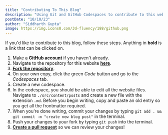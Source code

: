 ```yaml
---
title: "Contributing To This Blog"
description: "Using Git and GitHub Codespaces to contribute to this website"
postDate: "10/10/23"
author: "Siddharth Gupta"
image: https://img.icons8.com/3d-fluency/188/github.png
---
```

If you'd like to contribute to this blog, follow these steps. Anything in **bold** is a link that can be clicked on.

1. Make a **[GitHub account](https://docs.github.com/en/get-started/signing-up-for-github/signing-up-for-a-new-github-account)** if you haven't already.
2. Navigate to the repository for this website **[here](https://github.com/Feel-ix-343/BarringtonComputerClubWebsite)**.
3. **[Fork the repository](https://docs.github.com/en/get-started/quickstart/fork-a-repo)**.
4. On your own copy, click the green *Code* button and go to the *Codespaces* tab.
5. Create a new codespace.
6. In the codespace, you should be able to edit all the website files. Navigate to `./src/content/posts` and create a new file with the extension `.md`. Before you begin writing, copy and paste an old entry so you get all the frontmatter required.
7. When you're done writing, commit your changes by typing `git add . && git commit -m "create new blog post"` in the terminal.
8. Push your changes to your fork by typing `git push` into the terminal.
9. **[Create a pull request](https://docs.github.com/en/pull-requests/collaborating-with-pull-requests/proposing-changes-to-your-work-with-pull-requests/creating-a-pull-request)** so we can review your changes!
